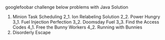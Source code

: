 googlefoobar challenge
below problems with Java Solution
1. Minion Task Scheduling
2_1. Ion Relabeling Solution
2_2. Power Hungry
3_1. Fuel Injection Perfection
3_2. Doomsday Fuel
3_3. Find the Access Codes
4_1. Free the Bunny Workers
4_2. Running with Bunnies
5. Disorderly Escape
